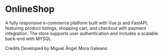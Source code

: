 # OnlineShop
A fully responsive e-commerce platform built with Vue.js and FastAPI, featuring product listings, shopping cart, and checkout with payment integration. The store supports user authentication and includes a scalable back-end with MYSQL.


Credits
Developed by Miguel Ángel Mora Galeano.